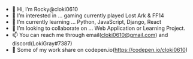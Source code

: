 - 👋 Hi, I’m Rocky@cloki0610
- 👀 I’m interested in ... gaming currently played Lost Ark & FF14
- 🌱 I’m currently learning ... Python, JavaScript, Django, React
- 💞️ I’m looking to collaborate on ... Web Application or Learning Project.
- 📫 You can reach me through email(cloki0610@gmail.com) and discord(LokiGray#7387)
- 🔅 Some of my work share on codepen.io(https://codepen.io/cloki0610)

<!---
cloki0610/cloki0610 is a ✨ special ✨ repository because its `README.md` (this file) appears on your GitHub profile.
You can click the Preview link to take a look at your changes.
--->
